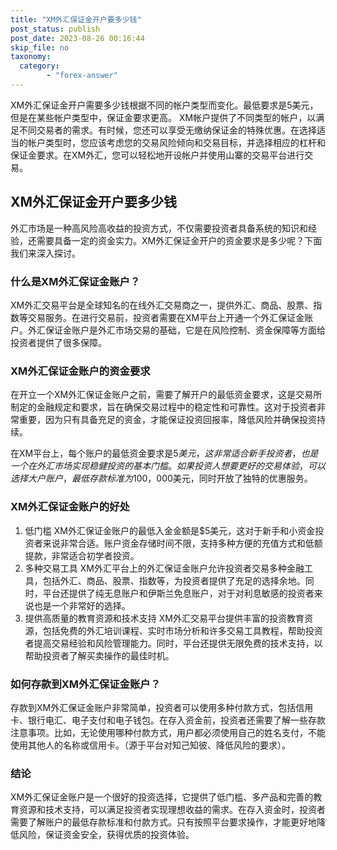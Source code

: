 ```yaml
---
title: "XM外汇保证金开户要多少钱"
post_status: publish
post_date: 2023-08-26 00:16:44
skip_file: no
taxonomy:
  category:
        - "forex-answer"
---
```


XM外汇保证金开户需要多少钱根据不同的帐户类型而变化。最低要求是5美元，但是在某些帐户类型中，保证金要求更高。 XM帐户提供了不同类型的帐户，以满足不同交易者的需求。有时候，您还可以享受无缴纳保证金的特殊优惠。在选择适当的帐户类型时，您应该考虑您的交易风险倾向和交易目标，并选择相应的杠杆和保证金要求。在XM外汇，您可以轻松地开设帐户并使用山寨的交易平台进行交易。

## XM外汇保证金开户要多少钱

外汇市场是一种高风险高收益的投资方式，不仅需要投资者具备系统的知识和经验，还需要具备一定的资金实力。XM外汇保证金开户的资金要求是多少呢？下面我们来深入探讨。

### 什么是XM外汇保证金账户？

XM外汇交易平台是全球知名的在线外汇交易商之一，提供外汇、商品、股票、指数等交易服务。在进行交易前，投资者需要在XM平台上开通一个外汇保证金账户。外汇保证金账户是外汇市场交易的基础，它是在风险控制、资金保障等方面给投资者提供了很多保障。

### XM外汇保证金账户的资金要求

在开立一个XM外汇保证金账户之前，需要了解开户的最低资金要求，这是交易所制定的金融规定和要求，旨在确保交易过程中的稳定性和可靠性。这对于投资者非常重要，因为只有具备充足的资金，才能保证投资回报率，降低风险并确保投资持续。

在XM平台上，每个账户的最低资金要求是$5美元，这非常适合新手投资者，也是一个在外汇市场实现稳健投资的基本门槛。如果投资人想要更好的交易体验，可以选择大户账户，最低存款标准为$100，000美元，同时开放了独特的优惠服务。

### XM外汇保证金账户的好处

1. 低门槛
XM外汇保证金账户的最低入金金额是$5美元，这对于新手和小资金投资者来说非常合适。账户资金存储时间不限，支持多种方便的充值方式和低额提款，非常适合初学者投资。
2. 多种交易工具
XM外汇平台上的外汇保证金账户允许投资者交易多种金融工具，包括外汇、商品、股票、指数等，为投资者提供了充足的选择余地。同时，平台还提供了纯无息账户和伊斯兰免息账户，对于对利息敏感的投资者来说也是一个非常好的选择。
3. 提供高质量的教育资源和技术支持
XM外汇交易平台提供丰富的投资教育资源，包括免费的外汇培训课程、实时市场分析和许多交易工具教程，帮助投资者提高交易经验和风险管理能力。同时，平台还提供无限免费的技术支持，以帮助投资者了解买卖操作的最佳时机。

### 如何存款到XM外汇保证金账户？

存款到XM外汇保证金账户非常简单，投资者可以使用多种付款方式，包括信用卡、银行电汇、电子支付和电子钱包。在存入资金前，投资者还需要了解一些存款注意事项。比如，无论使用哪种付款方式，用户都必须使用自己的姓名支付，不能使用其他人的名称或信用卡。（源于平台对知己知彼、降低风险的要求）。

### 结论

XM外汇保证金账户是一个很好的投资选择，它提供了低门槛、多产品和完善的教育资源和技术支持，可以满足投资者实现理想收益的需求。在存入资金时，投资者需要了解账户的最低存款标准和付款方式。只有按照平台要求操作，才能更好地降低风险，保证资金安全，获得优质的投资体验。